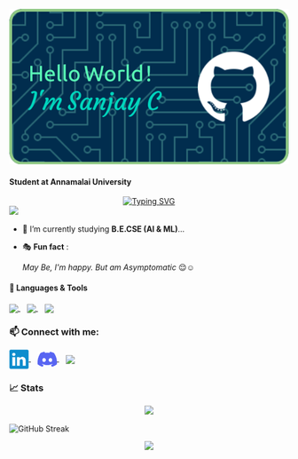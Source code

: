 ![Header](./github-header.png)


<h4> Student at Annamalai University</h4>


<div align = "center">
      <a href="https://github.com/Sanjaycsk18"><img src="https://readme-typing-svg.demolab.com?font=Alkatra&size=25&pause=1000&color=85C9FFF3&center=true&vCenter=true&width=500&lines=+AI+%26+ML+Student+;+Curious+to+Learn+New+Things+;AI+%7C+ML+%7C+Web+Dev+%26+Design +Freak+" alt="Typing SVG" /></a>
      </div>


<div align = "left">
     <img src = "https://komarev.com/ghpvc/?username=sanjaycsk18&label=PROFILE+VIEWS&color=ff69b4">
  </a>
</div>


- 🌱 I’m currently studying **B.E.CSE (AI & ML)**...
- 🎭 **Fun fact** :  
   
     *May Be, I'm happy. But am Asymptomatic* 😌☺️

<h4>🔧 Languages & Tools </h4>

<div align = "left" > 
      <a href = "https://www.w3schools.com/c/" target = "blank"><img align = "center" src="https://upload.wikimedia.org/wikipedia/commons/1/18/C_Programming_Language.svg" width = "35"> 
  </a>&nbsp;&nbsp;
      <a href = "https://isocpp.org/" target = "blank"><img align="center" src="https://upload.wikimedia.org/wikipedia/commons/1/18/ISO_C%2B%2B_Logo.svg" width = "35">
  </a>&nbsp;&nbsp;
      <a href = "https://coursera.org/share/4a0ab37e8b4c5c0a62c00cf88412c5ba"><img align="center" src="https://upload.wikimedia.org/wikipedia/commons/c/c3/Python-logo-notext.svg" width = "35">
  </a>
</div>

<h3>📫 Connect with me:</h3>

<div align = "left">
     <a href = "https://linkedin.com/in/sanjaycsk18" target = "blank"><img align = "center" src = "linkedin-logo-2430.svg" width = "35" alt = "@sanjaycsk18">
  </a>&nbsp;&nbsp;
     <a href = "https://discordapp.com/users/Sketch_18#4311" target = "blank"><img align="center" src = "discord-mark-blue.svg" width = "35" alt = "@Sketch_18#4311">
  </a>&nbsp;&nbsp;
     <a href = "https://github.com/Sanjaycsk18" target = "blank"><img align = "center" src = "https://img.icons8.com/doodle/40/000000/github--v1.png" width = "35">
  </a>
</div>

<h3>📈 Stats</h3>

<div align = "center" >
     <img src= "https://github-readme-stats.vercel.app/api?username=Sanjaycsk18&theme=github_dark&show_icons=true" >
</div>


![GitHub Streak](https://github-readme-streak-stats.herokuapp.com/?user=Sanjaycsk18&theme=dark&count_private=true&theme=radical)


<p align="center">
       <a href="https://github.com/Sanjaycsk18">
     <img width=800 src="https://github-profile-trophy.vercel.app/?username=Sanjaycsk18&column=6&theme=gruvbox&no-frame=true"/>
   </a>
</p>




     




